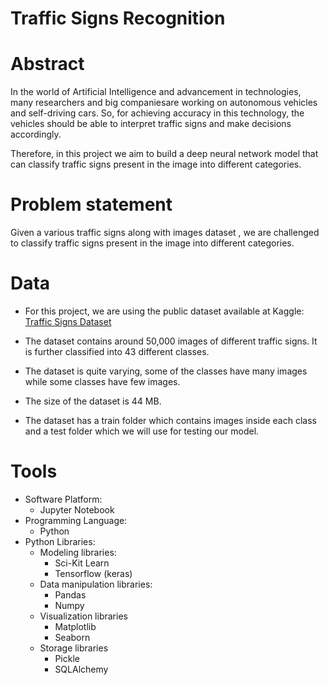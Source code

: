 # Traffic Signs Recognition


# Abstract
In the world of Artificial Intelligence and advancement in technologies, many researchers and big companiesare working on autonomous vehicles and self-driving cars. So, for achieving accuracy in this technology, the vehicles should be able to interpret traffic signs and make decisions accordingly.

Therefore, in this project we aim to build a deep neural network model that can classify traffic signs present in the image into different categories.

# Problem statement
Given a various traffic signs along with images dataset , we are challenged to classify traffic signs present in the image into different categories.

# Data

- For this project, we are using the public dataset available at Kaggle: [Traffic Signs Dataset](https://www.kaggle.com/shanmukh05/traffic-sign-cropped)

- The dataset contains around 50,000 images of different traffic signs. 
It is further classified into 43 different classes.
- The dataset is quite varying, some of the classes have many images while some classes have few images. 
- The size of the dataset is 44 MB.
- The dataset has a train folder which contains images inside each class and a test folder which we will use for testing our model.

# Tools
- Software Platform:
    - Jupyter Notebook
- Programming Language:
    - Python
- Python Libraries:
    - Modeling libraries:
        - Sci-Kit Learn
        - Tensorflow (keras)
    - Data manipulation libraries:
        - Pandas
        - Numpy
    - Visualization libraries
        - Matplotlib
        - Seaborn
    - Storage libraries
        - Pickle
        - SQLAlchemy
